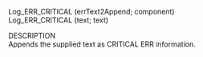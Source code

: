 ﻿   Log_ERR_CRITICAL (errText2Append; component)     Log_ERR_CRITICAL (text; text)          DESCRIPTION       Appends the supplied text as CRITICAL ERR information.      